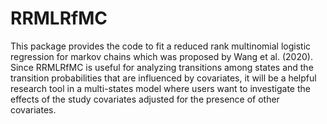 # RRMLRfMC

This package provides the code to fit a reduced rank multinomial logistic regression for markov chains which was proposed by Wang et al. (2020). Since RRMLRfMC is useful for analyzing transitions among states and the transition probabilities that are influenced by covariates, it will be a helpful research tool in a multi-states model where users want to investigate the effects of the study covariates adjusted for the presence of other covariates. 
